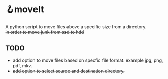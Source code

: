 # 🪝moveIt
 A python script to move files above a specific size from a directory. <br>
     ~~in order to move junk from ssd to hdd~~
 ## TODO
 - add option to move files based on specfic file format. example jpg, png, pdf, mkv.
 - ~~add option to select source and destination directory.~~
